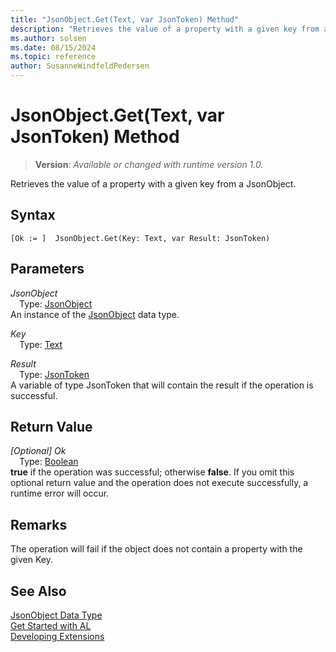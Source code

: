 ```yaml
---
title: "JsonObject.Get(Text, var JsonToken) Method"
description: "Retrieves the value of a property with a given key from a JsonObject."
ms.author: solsen
ms.date: 08/15/2024
ms.topic: reference
author: SusanneWindfeldPedersen
---
```

[//]: # (START>DO_NOT_EDIT)
[//]: # (IMPORTANT:Do not edit any of the content between here and the END>DO_NOT_EDIT.)
[//]: # (Any modifications should be made in the .xml files in the ModernDev repo.)
# JsonObject.Get(Text, var JsonToken) Method
> **Version**: _Available or changed with runtime version 1.0._

Retrieves the value of a property with a given key from a JsonObject.


## Syntax
```AL
[Ok := ]  JsonObject.Get(Key: Text, var Result: JsonToken)
```
## Parameters
*JsonObject*  
&emsp;Type: [JsonObject](jsonobject-data-type.md)  
An instance of the [JsonObject](jsonobject-data-type.md) data type.  

*Key*  
&emsp;Type: [Text](../text/text-data-type.md)  
  

*Result*  
&emsp;Type: [JsonToken](../jsontoken/jsontoken-data-type.md)  
A variable of type JsonToken that will contain the result if the operation is successful.  


## Return Value
*[Optional] Ok*  
&emsp;Type: [Boolean](../boolean/boolean-data-type.md)  
**true** if the operation was successful; otherwise **false**. If you omit this optional return value and the operation does not execute successfully, a runtime error will occur.  


[//]: # (IMPORTANT: END>DO_NOT_EDIT)

## Remarks 
The operation will fail if the object does not contain a property with the given Key.

## See Also
[JsonObject Data Type](jsonobject-data-type.md)  
[Get Started with AL](../../devenv-get-started.md)  
[Developing Extensions](../../devenv-dev-overview.md)